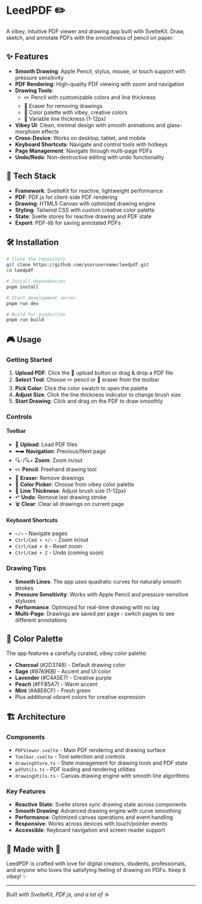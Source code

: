 # LeedPDF ✏️

A vibey, intuitive PDF viewer and drawing app built with SvelteKit. Draw, sketch, and annotate PDFs with the smoothness of pencil on paper.

## ✨ Features

- **Smooth Drawing**: Apple Pencil, stylus, mouse, or touch support with pressure sensitivity
- **PDF Rendering**: High-quality PDF viewing with zoom and navigation
- **Drawing Tools**: 
  - ✏️ Pencil with customizable colors and line thickness
  - 🧽 Eraser for removing drawings
  - 🎨 Color palette with vibey, creative colors
  - 📏 Variable line thickness (1-12px)
- **Vibey UI**: Clean, minimal design with smooth animations and glass-morphism effects
- **Cross-Device**: Works on desktop, tablet, and mobile
- **Keyboard Shortcuts**: Navigate and control tools with hotkeys
- **Page Management**: Navigate through multi-page PDFs
- **Undo/Redo**: Non-destructive editing with undo functionality

## 🚀 Tech Stack

- **Framework**: SvelteKit for reactive, lightweight performance
- **PDF**: PDF.js for client-side PDF rendering  
- **Drawing**: HTML5 Canvas with optimized drawing engine
- **Styling**: Tailwind CSS with custom creative color palette
- **State**: Svelte stores for reactive drawing and PDF state
- **Export**: PDF-lib for saving annotated PDFs

## 🛠️ Installation

```bash
# Clone the repository
git clone https://github.com/yourusername/leedpdf.git
cd leedpdf

# Install dependencies
pnpm install

# Start development server
pnpm run dev

# Build for production
pnpm run build
```

## 🎮 Usage

### Getting Started
1. **Upload PDF**: Click the 📁 upload button or drag & drop a PDF file
2. **Select Tool**: Choose ✏️ pencil or 🧽 eraser from the toolbar
3. **Pick Color**: Click the color swatch to open the palette
4. **Adjust Size**: Click the line thickness indicator to change brush size
5. **Start Drawing**: Click and drag on the PDF to draw smoothly

### Controls

#### Toolbar
- 📁 **Upload**: Load PDF files
- ⬅️➡️ **Navigation**: Previous/Next page  
- 🔍-/🔍+ **Zoom**: Zoom in/out
- ✏️ **Pencil**: Freehand drawing tool
- 🧽 **Eraser**: Remove drawings
- 🎨 **Color Picker**: Choose from vibey color palette
- 📏 **Line Thickness**: Adjust brush size (1-12px)
- ↶ **Undo**: Remove last drawing stroke
- 🗑️ **Clear**: Clear all drawings on current page

#### Keyboard Shortcuts
- `←/→` - Navigate pages
- `Ctrl/Cmd + +/-` - Zoom in/out
- `Ctrl/Cmd + 0` - Reset zoom
- `Ctrl/Cmd + Z` - Undo (coming soon)

### Drawing Tips
- **Smooth Lines**: The app uses quadratic curves for naturally smooth strokes
- **Pressure Sensitivity**: Works with Apple Pencil and pressure-sensitive styluses
- **Performance**: Optimized for real-time drawing with no lag
- **Multi-Page**: Drawings are saved per page - switch pages to see different annotations

## 🎨 Color Palette

The app features a carefully curated, vibey color palette:
- **Charcoal** (#2D3748) - Default drawing color
- **Sage** (#87A96B) - Accent and UI color
- **Lavender** (#C4A5E7) - Creative purple
- **Peach** (#FFB5A7) - Warm accent
- **Mint** (#A8E6CF) - Fresh green
- Plus additional vibrant colors for creative expression

## 🏗️ Architecture

### Components
- `PDFViewer.svelte` - Main PDF rendering and drawing surface
- `Toolbar.svelte` - Tool selection and controls
- `drawingStore.ts` - State management for drawing tools and PDF state
- `pdfUtils.ts` - PDF loading and rendering utilities
- `drawingUtils.ts` - Canvas drawing engine with smooth line algorithms

### Key Features
- **Reactive State**: Svelte stores sync drawing state across components
- **Smooth Drawing**: Advanced drawing engine with curve smoothing
- **Performance**: Optimized canvas operations and event handling
- **Responsive**: Works across devices with touch/pointer events
- **Accessible**: Keyboard navigation and screen reader support

## 💫 Made with 💚

LeedPDF is crafted with love for digital creators, students, professionals, and anyone who loves the satisfying feeling of drawing on PDFs. Keep it vibey! ✨

---

*Built with SvelteKit, PDF.js, and a lot of ☕*
